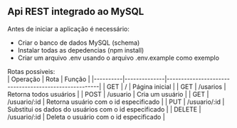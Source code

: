 ## Api REST integrado ao MySQL
Antes de iniciar a aplicação é necessário:
- Criar o banco de dados MySQL (schema)<br>
- Instalar todas as depedencias (npm install)<br>
- Criar um arquivo .env usando o arquivo .env.example como exemplo<br>

Rotas possiveis:<br>
| Operação | Rota         | Função                                               |
|----------|--------------|------------------------------------------------------|
| GET      | /            | Página inicial                                       |
| GET      | /usarios     | Retorna todos usuários                               |
| POST     | /usuario     | Cria um usuário                                      |
| GET      | /usuario/:id | Retorna usuário com o id especificado                |
| PUT      | /usuario/:id | Substitui os dados do usuários com o id especificado |
| DELETE   | /usuario/:id | Deleta o usuário com o id especificado               |

